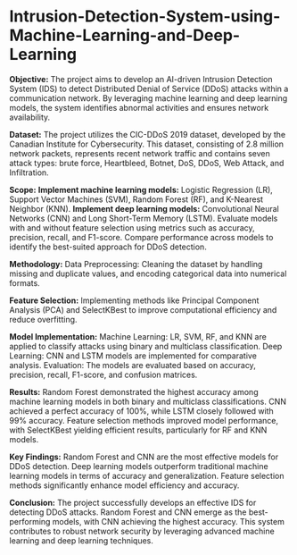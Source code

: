 # Intrusion-Detection-System-using-Machine-Learning-and-Deep-Learning

**Objective:**
The project aims to develop an AI-driven Intrusion Detection System (IDS) to detect Distributed Denial of Service (DDoS) attacks within a communication network. By leveraging machine learning and deep learning models, the system identifies abnormal activities and ensures network availability.

**Dataset:**
The project utilizes the CIC-DDoS 2019 dataset, developed by the Canadian Institute for Cybersecurity. This dataset, consisting of 2.8 million network packets, represents recent network traffic and contains seven attack types: brute force, Heartbleed, Botnet, DoS, DDoS, Web Attack, and Infiltration.

**Scope:**
**Implement machine learning models:** Logistic Regression (LR), Support Vector Machines (SVM), Random Forest (RF), and K-Nearest Neighbor (KNN).
**Implement deep learning models:** Convolutional Neural Networks (CNN) and Long Short-Term Memory (LSTM).
Evaluate models with and without feature selection using metrics such as accuracy, precision, recall, and F1-score.
Compare performance across models to identify the best-suited approach for DDoS detection.

**Methodology:**
Data Preprocessing: Cleaning the dataset by handling missing and duplicate values, and encoding categorical data into numerical formats.

**Feature Selection:** Implementing methods like Principal Component Analysis (PCA) and SelectKBest to improve computational efficiency and reduce overfitting.

**Model Implementation:**
Machine Learning: LR, SVM, RF, and KNN are applied to classify attacks using binary and multiclass classification.
Deep Learning: CNN and LSTM models are implemented for comparative analysis.
Evaluation: The models are evaluated based on accuracy, precision, recall, F1-score, and confusion matrices.

**Results:**
Random Forest demonstrated the highest accuracy among machine learning models in both binary and multiclass classifications.
CNN achieved a perfect accuracy of 100%, while LSTM closely followed with 99% accuracy.
Feature selection methods improved model performance, with SelectKBest yielding efficient results, particularly for RF and KNN models.

**Key Findings:**
Random Forest and CNN are the most effective models for DDoS detection.
Deep learning models outperform traditional machine learning models in terms of accuracy and generalization.
Feature selection methods significantly enhance model efficiency and accuracy.

**Conclusion:**
The project successfully develops an effective IDS for detecting DDoS attacks. Random Forest and CNN emerge as the best-performing models, with CNN achieving the highest accuracy. This system contributes to robust network security by leveraging advanced machine learning and deep learning techniques.
